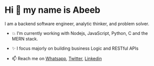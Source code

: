 # Hi 👋 my name is Abeeb

I am a backend software engineer, analytic thinker, and problem solver.

- 💥 I’m currently working with Nodejs, JavaScript, Python, C and the MERN stack.

- ✨ I focus majorly on building business Logic and RESTful APIs
- 📫 Reach me on [Whatsapp](+2348109211864), [Twitter](https://twitter.com/beloved_tech), [Linkedin](https://www.linkedin.com/in/belovetech0211/)

<!---
belovetech/belovetech is a ✨ special ✨ repository because its `README.md` (this file) appears on your GitHub profile.
You can click the Preview link to take a look at your changes.
--->
